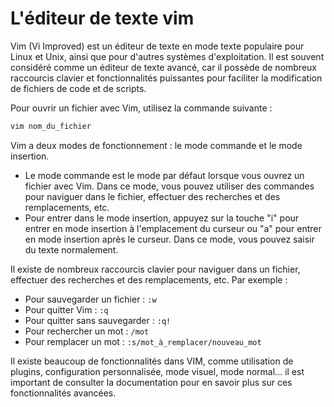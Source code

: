 # L'éditeur de texte vim

Vim (Vi Improved) est un éditeur de texte en mode texte populaire pour Linux et Unix, ainsi que pour d'autres systèmes d'exploitation. Il est souvent considéré comme un éditeur de texte avancé, car il possède de nombreux raccourcis clavier et fonctionnalités puissantes pour faciliter la modification de fichiers de code et de scripts.

Pour ouvrir un fichier avec Vim, utilisez la commande suivante :

```bash
vim nom_du_fichier
```

Vim a deux modes de fonctionnement : le mode commande et le mode insertion.

* Le mode commande est le mode par défaut lorsque vous ouvrez un fichier avec Vim. Dans ce mode, vous pouvez utiliser des commandes pour naviguer dans le fichier, effectuer des recherches et des remplacements, etc.
* Pour entrer dans le mode insertion, appuyez sur la touche "i" pour entrer en mode insertion à l'emplacement du curseur ou "a" pour entrer en mode insertion après le curseur. Dans ce mode, vous pouvez saisir du texte normalement.

Il existe de nombreux raccourcis clavier pour naviguer dans un fichier, effectuer des recherches et des remplacements, etc. Par exemple :

* Pour sauvegarder un fichier : `:w`
* Pour quitter Vim : `:q`
* Pour quitter sans sauvegarder : `:q!`
* Pour rechercher un mot : `/mot`
* Pour remplacer un mot : `:s/mot_à_remplacer/nouveau_mot`

Il existe beaucoup de fonctionnalités dans VIM, comme utilisation de plugins, configuration personnalisée, mode visuel, mode normal... il est important de consulter la documentation pour en savoir plus sur ces fonctionnalités avancées.
